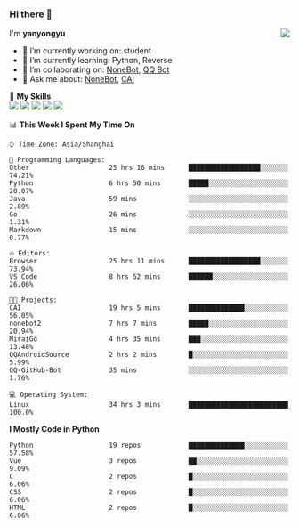 ### Hi there 👋

<a href="#">
  <img align="right" src="https://github-readme-stats.vercel.app/api?username=yanyongyu&count_private=true&show_icons=true&bg_color=15,f2f7fd,E0EAFC" />
</a>

I'm **yanyongyu**

- 🔭 I’m currently working on: student
- 🌱 I’m currently learning: Python, Reverse
- 👯 I’m collaborating on: [NoneBot](https://github.com/nonebot), [QQ Bot](https://github.com/Mrs4s/go-cqhttp)
- 💬 Ask me about: [NoneBot](https://github.com/nonebot), [CAI](https://github.com/cscs181/CAI)

🌟 **My Skills**  
![](https://img.shields.io/badge/-Python-3e74a2?style=flat-square&logo=Python&logoColor=fff)
![](https://img.shields.io/badge/-Vue-4fc08d?style=flat-square&logo=Vue.js&logoColor=fff)
![](https://img.shields.io/badge/-Node.js-339933?style=flat-square&logo=Node.js&logoColor=fff)
![](https://img.shields.io/badge/-Docker-2496ED?style=flat-square&logo=Docker&logoColor=fff)
![](https://img.shields.io/badge/-Linux-000000?style=flat-square&logo=Linux&logoColor=fff)

<!--START_SECTION:waka-->
📊 **This Week I Spent My Time On** 

```text
⌚︎ Time Zone: Asia/Shanghai

💬 Programming Languages: 
Other                    25 hrs 16 mins      ██████████████████░░░░░░░   74.21% 
Python                   6 hrs 50 mins       █████░░░░░░░░░░░░░░░░░░░░   20.07% 
Java                     59 mins             ░░░░░░░░░░░░░░░░░░░░░░░░░   2.89% 
Go                       26 mins             ░░░░░░░░░░░░░░░░░░░░░░░░░   1.31% 
Markdown                 15 mins             ░░░░░░░░░░░░░░░░░░░░░░░░░   0.77%

🔥 Editors: 
Browser                  25 hrs 11 mins      ██████████████████░░░░░░░   73.94% 
VS Code                  8 hrs 52 mins       ██████░░░░░░░░░░░░░░░░░░░   26.06%

🐱‍💻 Projects: 
CAI                      19 hrs 5 mins       ██████████████░░░░░░░░░░░   56.05% 
nonebot2                 7 hrs 7 mins        █████░░░░░░░░░░░░░░░░░░░░   20.94% 
MiraiGo                  4 hrs 35 mins       ███░░░░░░░░░░░░░░░░░░░░░░   13.48% 
QQAndroidSource          2 hrs 2 mins        █░░░░░░░░░░░░░░░░░░░░░░░░   5.99% 
QQ-GitHub-Bot            35 mins             ░░░░░░░░░░░░░░░░░░░░░░░░░   1.76%

💻 Operating System: 
Linux                    34 hrs 3 mins       █████████████████████████   100.0%

```

**I Mostly Code in Python** 

```text
Python                   19 repos            ██████████████░░░░░░░░░░░   57.58% 
Vue                      3 repos             ██░░░░░░░░░░░░░░░░░░░░░░░   9.09% 
C                        2 repos             █░░░░░░░░░░░░░░░░░░░░░░░░   6.06% 
CSS                      2 repos             █░░░░░░░░░░░░░░░░░░░░░░░░   6.06% 
HTML                     2 repos             █░░░░░░░░░░░░░░░░░░░░░░░░   6.06%

```



<!--END_SECTION:waka-->

